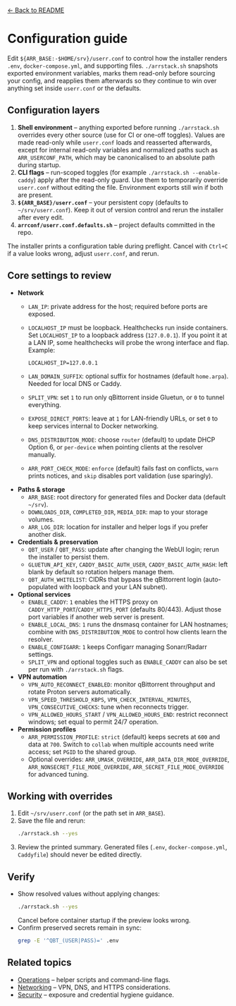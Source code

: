 [← Back to README](../README.md)

# Configuration guide

Edit `${ARR_BASE:-$HOME/srv}/userr.conf` to control how the installer renders `.env`, `docker-compose.yml`, and supporting files. `./arrstack.sh` snapshots exported environment variables, marks them read-only before sourcing your config, and reapplies them afterwards so they continue to win over anything set inside `userr.conf` or the defaults.

## Configuration layers
1. **Shell environment** – anything exported before running `./arrstack.sh` overrides every other source (use for CI or one-off toggles). Values are made read-only while `userr.conf` loads and reasserted afterwards, except for internal read-only variables and normalized paths such as `ARR_USERCONF_PATH`, which may be canonicalised to an absolute path during startup.
2. **CLI flags** – run-scoped toggles (for example `./arrstack.sh --enable-caddy`) apply after the read-only guard. Use them to temporarily override `userr.conf` without editing the file. Environment exports still win if both are present.
3. **`${ARR_BASE}/userr.conf`** – your persistent copy (defaults to `~/srv/userr.conf`). Keep it out of version control and rerun the installer after every edit.
4. **`arrconf/userr.conf.defaults.sh`** – project defaults committed in the repo.

The installer prints a configuration table during preflight. Cancel with `Ctrl+C` if a value looks wrong, adjust `userr.conf`, and rerun.

## Core settings to review
- **Network**
  - `LAN_IP`: private address for the host; required before ports are exposed.
  - `LOCALHOST_IP` must be loopback.
    Healthchecks run inside containers. Set `LOCALHOST_IP` to a loopback address (`127.0.0.1`). If you point it at a LAN IP, some healthchecks will probe the wrong interface and flap. Example:

    `LOCALHOST_IP=127.0.0.1`
  - `LAN_DOMAIN_SUFFIX`: optional suffix for hostnames (default `home.arpa`). Needed for local DNS or Caddy.
  - `SPLIT_VPN`: set `1` to run only qBittorrent inside Gluetun, or `0` to tunnel everything.
  - `EXPOSE_DIRECT_PORTS`: leave at `1` for LAN-friendly URLs, or set `0` to keep services internal to Docker networking.
  - `DNS_DISTRIBUTION_MODE`: choose `router` (default) to update DHCP Option 6, or `per-device` when pointing clients at the resolver manually.
  - `ARR_PORT_CHECK_MODE`: `enforce` (default) fails fast on conflicts, `warn` prints notices, and `skip` disables port validation (use sparingly).
- **Paths & storage**
  - `ARR_BASE`: root directory for generated files and Docker data (default `~/srv`).
  - `DOWNLOADS_DIR`, `COMPLETED_DIR`, `MEDIA_DIR`: map to your storage volumes.
  - `ARR_LOG_DIR`: location for installer and helper logs if you prefer another disk.
- **Credentials & preservation**
  - `QBT_USER` / `QBT_PASS`: update after changing the WebUI login; rerun the installer to persist them.
  - `GLUETUN_API_KEY`, `CADDY_BASIC_AUTH_USER`, `CADDY_BASIC_AUTH_HASH`: left blank by default so rotation helpers manage them.
  - `QBT_AUTH_WHITELIST`: CIDRs that bypass the qBittorrent login (auto-populated with loopback and your LAN subnet).
- **Optional services**
  - `ENABLE_CADDY`: `1` enables the HTTPS proxy on `CADDY_HTTP_PORT`/`CADDY_HTTPS_PORT` (defaults 80/443). Adjust those port variables if another web server is present.
  - `ENABLE_LOCAL_DNS`: `1` runs the dnsmasq container for LAN hostnames; combine with `DNS_DISTRIBUTION_MODE` to control how clients learn the resolver.
  - `ENABLE_CONFIGARR`: `1` keeps Configarr managing Sonarr/Radarr settings.
  - `SPLIT_VPN` and optional toggles such as `ENABLE_CADDY` can also be set per run with `./arrstack.sh` flags.
- **VPN automation**
  - `VPN_AUTO_RECONNECT_ENABLED`: monitor qBittorrent throughput and rotate Proton servers automatically.
  - `VPN_SPEED_THRESHOLD_KBPS`, `VPN_CHECK_INTERVAL_MINUTES`, `VPN_CONSECUTIVE_CHECKS`: tune when reconnects trigger.
  - `VPN_ALLOWED_HOURS_START` / `VPN_ALLOWED_HOURS_END`: restrict reconnect windows; set equal to permit 24/7 operation.
- **Permission profiles**
  - `ARR_PERMISSION_PROFILE`: `strict` (default) keeps secrets at `600` and data at `700`. Switch to `collab` when multiple accounts need write access; set `PGID` to the shared group.
  - Optional overrides: `ARR_UMASK_OVERRIDE`, `ARR_DATA_DIR_MODE_OVERRIDE`, `ARR_NONSECRET_FILE_MODE_OVERRIDE`, `ARR_SECRET_FILE_MODE_OVERRIDE` for advanced tuning.

## Working with overrides
1. Edit `~/srv/userr.conf` (or the path set in `ARR_BASE`).
2. Save the file and rerun:
   ```bash
   ./arrstack.sh --yes
   ```
3. Review the printed summary. Generated files (`.env`, `docker-compose.yml`, `Caddyfile`) should never be edited directly.

## Verify
- Show resolved values without applying changes:
  ```bash
  ./arrstack.sh --yes
  ```
  Cancel before container startup if the preview looks wrong.
- Confirm preserved secrets remain in sync:
  ```bash
  grep -E '^QBT_(USER|PASS)=' .env
  ```

## Related topics
- [Operations](operations.md) – helper scripts and command-line flags.
- [Networking](networking.md) – VPN, DNS, and HTTPS considerations.
- [Security](security.md) – exposure and credential hygiene guidance.
